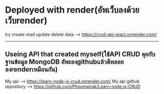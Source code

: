 # Deployed with render(อัพเว็บลงด้วยเว็บrender)
try create read update delete data --> https://crud-api-react.onrender.com/

<hr />

## Useing API that created myself(ใช้API CRUD คุยกับฐานข้อมูล MongoDB อัพะลงgithubแล้วดีพลอยลงrenderเหมือนกัน)
My api --> https://learn-node-js-crud.onrender.com/
My api github repository --> https://github.com/Phoompirak/Learn-node.js-CRUD
